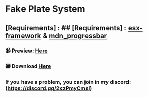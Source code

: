 # Fake Plate System

## [Requirements] :  ## [Requirements] :  [esx-framework](https://github.com/esx-framework/esx-legacy) & [mdn_progressbar](https://github.com/MedinaYT/mdn_progressbar)

### 📹 Preview: [Here](https://streamable.com/8gsv7l)
### 🗃️ Download [Here](https://github.com/MedinaYT/mdn_fakeplatesystem)

### If you have a problem, you can join in my discord: (https://discord.gg/2xzPmyCmsj)
